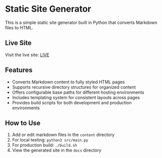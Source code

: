 # Static Site Generator

This is a simple static site generator built in Python that converts Markdown files to HTML.

## Live Site

Visit the live site: [LIVE](https://github.com/levani-b/static-site-generator/)

## Features

- Converts Markdown content to fully styled HTML pages
- Supports recursive directory structures for organized content
- Offers configurable base paths for different hosting environments
- Includes templating system for consistent layouts across pages
- Provides build scripts for both development and production environments

## How to Use

1. Add or edit markdown files in the `content` directory
2. For local testing: `python3 src/main.py`
3. For production build: `./build.sh`
4. View the generated site in the `docs` directory
